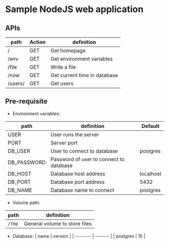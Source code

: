 # Sample NodeJS web application

## APIs
| path    | Action | definition                   |
| ------- | ------ | ---------------------------- |
| /       | GET    | Get homepage                 |
| /env    | GET    | Get environment variables    |
| /file   | GET    | Write a file                 |
| /now    | GET    | Get current time in database |
| /users/ | GET    | Get users                    |


## Pre-requisite
- Environment variables:

| path        | definition                              | Default   |
| ----------- | --------------------------------------- | --------- |
| USER        | User runs the server                    |           |
| PORT        | Server port                             |           |
| DB_USER     | User to connect to database             | postgres  |
| DB_PASSWORD | Password of user to connect to database |           |
| DB_HOST     | Database host address                   | localhost |
| DB_PORT     | Database port address                   | 5432      |
| DB_NAME     | Database name to connect                | postgres  |

- Volume path:

| path   | definition                    |
| ------ | ----------------------------- |
| `/tmp` | General volume to store files |

- Database:
  | name     | version |
  | -------- | ------- |
  | postgres | 15      |